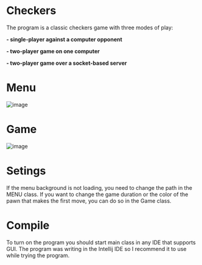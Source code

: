 # Checkers

The program is a classic checkers game with three modes of play:

**- single-player against a computer opponent**

**- two-player game on one computer**

**- two-player game over a socket-based server**

# Menu
![image](https://github.com/Verionn/Checkers/assets/86195102/a2b23eae-001c-4142-970c-bf97d0d9de1e)

# Game
![image](https://github.com/Verionn/Checkers/assets/86195102/8ad2c7ee-c13a-4509-8fec-6f7319c954aa)

# Setings
If the menu background is not loading, you need to change the path in the MENU class. If you want to change the game duration or the color of the pawn that makes the first move, you can do so in the Game class.

# Compile

To turn on the program you should start main class in any IDE that supports GUI.
The program was writing in the Intellij IDE so I recommend it to use while trying the program.



